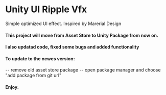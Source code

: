 # Unity UI Ripple Vfx
Simple optimized UI effect. Inspired by Marerial Design

#### This project will move from Asset Store to Unity Package from now on.
#### I also updatad code, fixed some bugs and added functionality
#### To update to the newes version:
-- remove old asset store package
-- open package manager and choose "add package from git url"

#### Enjoy.
